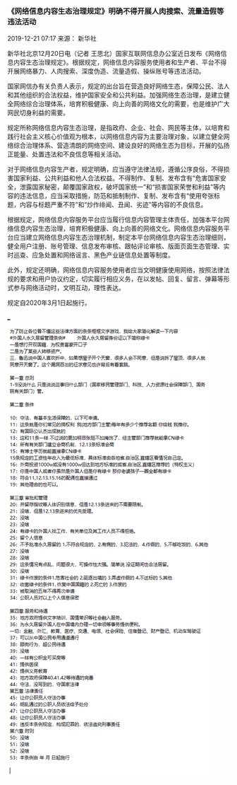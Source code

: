 ### 《网络信息内容生态治理规定》明确不得开展人肉搜索、流量造假等违法活动

2019-12-21 07:17 来源： 新华社

[ ](http://www.gov.cn/xinwen/2019-12/21/content_5462826.htm#)[ ](http://www.gov.cn/xinwen/2019-12/21/content_5462826.htm#) 

新华社北京12月20日电（记者 王思北）国家互联网信息办公室近日发布《网络信息内容生态治理规定》。根据规定，网络信息内容服务使用者和生产者、平台不得开展网络暴力、人肉搜索、深度伪造、流量造假、操纵账号等违法活动。

国家网信办有关负责人表示，规定的出台旨在营造良好网络生态，保障公民、法人和其他组织的合法权益，维护国家安全和公共利益。加强网络生态治理，是建立健全网络综合治理体系，培育积极健康、向上向善的网络文化的需要，也是维护广大网民切身利益的需要。

规定所称网络信息内容生态治理，是指政府、企业、社会、网民等主体，以培育和践行社会主义核心价值观为根本，以网络信息内容为主要治理对象，以建立健全网络综合治理体系、营造清朗的网络空间、建设良好的网络生态为目标，开展的弘扬正能量、处置违法和不良信息等相关活动。

对于网络信息内容生产者，规定明确，应当遵守法律法规，遵循公序良俗，不得损害国家利益、公共利益和他人合法权益。不得制作、复制、发布含有“危害国家安全，泄露国家秘密，颠覆国家政权，破坏国家统一”和“损害国家荣誉和利益”等内容的违法信息，应当采取措施，防范和抵制制作、复制、发布含有“使用夸张标题，内容与标题严重不符”和“炒作绯闻、丑闻、劣迹”等内容的不良信息。

根据规定，网络信息内容服务平台应当履行信息内容管理主体责任，加强本平台网络信息内容生态治理，培育积极健康、向上向善的网络文化。网络信息内容服务平台应当建立网络信息内容生态治理机制，制定本平台网络信息内容生态治理细则，健全用户注册、账号管理、信息发布审核、跟帖评论审核、版面页面生态管理、实时巡查、应急处置和网络谣言、黑色产业链信息处置等制度。

此外，规定还明确，网络信息内容服务使用者应当文明健康使用网络，按照法律法规的要求和用户协议约定，切实履行相应义务，在以发帖、回复、留言、弹幕等形式参与网络活动时，文明互动，理性表达。

规定自2020年3月1日起施行。

[_](https://twitter.com/yss9527/status/1233560624765915138) 

![对应](img\对应.png)





